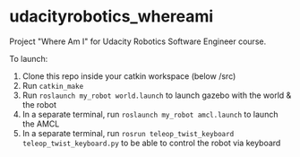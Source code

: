 # udacityrobotics_whereami

Project "Where Am I" for Udacity Robotics Software Engineer course.

To launch:

 1. Clone this repo inside your catkin workspace (below /src)
 2. Run `catkin_make`
 3. Run `roslaunch my_robot world.launch` to launch gazebo with the world & the robot
 4. In a separate terminal, run `roslaunch my_robot amcl.launch` to launch the AMCL
 5. In a separate terminal, run `rosrun teleop_twist_keyboard teleop_twist_keyboard.py` to be able to control the robot via keyboard
 